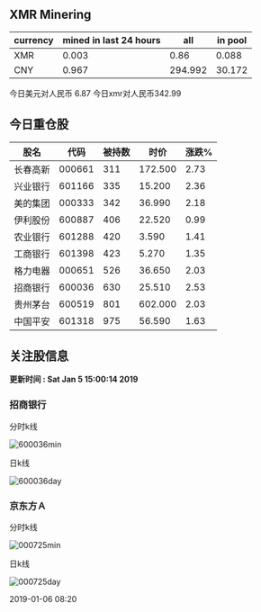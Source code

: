 ## XMR Minering

|currency|mined in last 24 hours|all|in pool|
|---|---|---|---|
|XMR|0.003|0.86|0.088|
|CNY|0.967|294.992|30.172|

今日美元对人民币 6.87	今日xmr对人民币342.99


## 今日重仓股 

|股名|代码|被持数|时价|涨跌%|
|---|---|---|---|---|
|长春高新|000661|311|172.500|2.73|
|兴业银行|601166|335|15.200|2.36|
|美的集团|000333|342|36.990|2.18|
|伊利股份|600887|406|22.520|0.99|
|农业银行|601288|420|3.590|1.41|
|工商银行|601398|423|5.270|1.35|
|格力电器|000651|526|36.650|2.03|
|招商银行|600036|630|25.510|2.53|
|贵州茅台|600519|801|602.000|2.03|
|中国平安|601318|975|56.590|1.63|

## 关注股信息
**更新时间 : Sat Jan  5 15:00:14 2019**
### 招商银行 
分时k线

![600036min](http://image.sinajs.cn/newchart/min/n/sh600036.gif)

日k线

![600036day](http://image.sinajs.cn/newchart/daily/n/sh600036.gif)

### 京东方Ａ 
分时k线

![000725min](http://image.sinajs.cn/newchart/min/n/sz000725.gif)

日k线

![000725day](http://image.sinajs.cn/newchart/daily/n/sz000725.gif)

2019-01-06 08:20